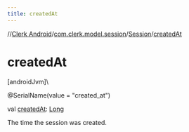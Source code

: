 ```yaml
---
title: createdAt
---
```

//[Clerk Android](../../../index.html)/[com.clerk.model.session](../index.html)/[Session](index.html)/[createdAt](created-at.html)



# createdAt



[androidJvm]\




@SerialName(value = &quot;created_at&quot;)



val [createdAt](created-at.html): [Long](https://kotlinlang.org/api/latest/jvm/stdlib/kotlin-stdlib/kotlin/-long/index.html)



The time the session was created.




